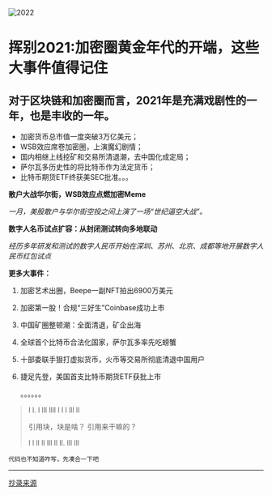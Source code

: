 ![2022](https://image.panewslab.com/upload/image/20211217/S057646b9b6c24b568595f1c9ea2ebf21.jpg)

# 挥别2021:加密圈黄金年代的开端，这些大事件值得记住

## 对于区块链和加密圈而言，2021年是充满戏剧性的一年，也是丰收的一年。
- 加密货币总市值一度突破3万亿美元；
- WSB效应席卷加密圈，上演魔幻剧情；
- 国内相继上线挖矿和交易所清退潮，去中国化成定局；
- 萨尔瓦多历史性的将比特币作为法定货币；
- 比特币期货ETF终获美SEC批准。。。

**散户大战华尔街，WSB效应点燃加密Meme**

*一月，美股散户与华尔街空投之间上演了一场“世纪逼空大战”。*

**数字人名币试点扩容：从封闭测试转向多地联动**

*经历多年研发和测试的数字人民币开始在深圳、苏州、北京、成都等地开展数字人民币红包试点*

**更多大事件：**

1. 加密艺术出圈，Beepe一副NFT拍出6900万美元

2. 加密第一股！合规“三好生”Coinbase成功上市

3. 中国矿圈整顿潮：全面清退，矿企出海

4. 全球首个比特币合法化国家，萨尔瓦多率先吃螃蟹

5. 十部委联手狠打虚拟货币，火币等交易所彻底清退中国用户

6. 捷足先登，美国首支比特币期货ETF获批上市

   。。。。。。

> l l. l lll llll   l l l lll ll 
>
> 引用块，块是啥？ 引用来干嘛的？
>
> l l ll ll lll ll ll. lll lll

`代码也不知道咋写，先凑合一下吧`

___



[抄录来源	](https://www.panewslab.com/zh/articledetails/1640926924838723.html)









